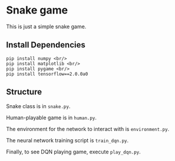 # Snake game

This is just a simple snake game.

## Install Dependencies

```
pip install numpy <br/>
pip install matplotlib <br/>
pip install pygame <br/>
pip install tensorflow==2.0.0a0
```

## Structure

Snake class is in `snake.py`.

Human-playable game is in `human.py`.

The environment for the network to interact with is `environment.py`.

The neural network training script is `train_dqn.py`.

Finally, to see DQN playing game, execute `play_dqn.py`.
